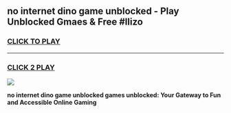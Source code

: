 
## no internet dino game unblocked - Play Unblocked Gmaes & Free #llizo
<h3>
<a href="https://news.freeplayer.one?title=no_internet_dino_game_unblocked&ref=03M">CLICK TO PLAY</a></h3>
<hr>

<h3>
<a href="https://news.freeplayer.one?title=no_internet_dino_game_unblocked&ref=03M">CLICK 2 PLAY</a>
  
</h3>

<a href="https://news.freeplayer.one?title=no_internet_dino_game_unblocked&ref=03M"><img src="https://clearcache.store/games.png"></a>


**no internet dino game unblocked games unblocked: Your Gateway to Fun and Accessible Online Gaming**
